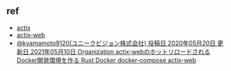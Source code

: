 
## ref

- [actix](https://github.com/actix/actix)
- [actix-web](https://actix.rs/)
- [@kyamamoto9120(ユニークビジョン株式会社) 投稿日 2020年05月20日 更新日 2021年05月10日 Organization
actix-webのホットリロードされるDocker開発環境を作る
Rust Docker docker-compose actix-web](https://qiita.com/kyamamoto9120/items/c391f0ce5050c5ddcc87)
